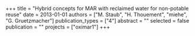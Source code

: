 +++
title = "Hybrid concepts for MAR with reclaimed water for non-potable reuse"
date = 2013-01-01
authors = ["M. Staub", "H. Thouement", "miehe", "G. Gruetzmacher"]
publication_types = ["4"]
abstract = ""
selected = false
publication = ""
projects = ["oximar1"]
+++


